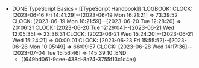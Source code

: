 - DONE TypeScript Basics - [[TypeScript Handbook]]
  :LOGBOOK:
  CLOCK: [2023-06-16 Fri 14:41:29]--[2023-06-19 Mon 16:21:21] =>  73:39:52
  CLOCK: [2023-06-19 Mon 16:21:59]--[2023-06-20 Tue 12:28:20] =>  20:06:21
  CLOCK: [2023-06-20 Tue 12:29:04]--[2023-06-21 Wed 12:05:35] =>  23:36:31
  CLOCK: [2023-06-21 Wed 15:24:20]--[2023-06-21 Wed 15:24:21] =>  00:00:01
  CLOCK: [2023-06-23 Fri 15:55:52]--[2023-06-26 Mon 10:05:49] =>  66:09:57
  CLOCK: [2023-06-28 Wed 14:17:36]--[2023-07-04 Tue 15:56:46] =>  145:39:10
  :END:
	- ((649bd061-9cee-438d-8a74-3755f13c1d4e))